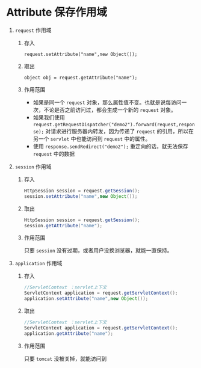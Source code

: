 # Attribute 保存作用域

1. `request` 作用域
    1. 存入
        
        `request.setAttribute("name",new Object());`
        
    2. 取出
        
        `object obj = request.getAttribute("name");`
        
    3. 作用范围
        - 如果是同一个 `request` 对象，那么属性值不变。也就是说每访问一次，不论是否之前访问过，都会生成一个新的 `request` 对象。
        - 如果我们使用 `request.getRequestDispatcher("demo2").forward(request,response);` 对请求进行服务器内转发，因为传递了 `request` 的引用，所以在另一个 `servlet` 中也能访问到 `request` 中的属性。
        - 使用 `response.sendRedirect("demo2");` 重定向的话，就无法保存 `request` 中的数据
2. `session` 作用域
    1. 存入
        
        ```java
        HttpSession session = request.getSession();
        session.setAttribute("name",new Object());
        ```
        
    2. 取出
        
        ```java
        HttpSession session = request.getSession();
        session.getAttribute("name");
        ```
        
    3. 作用范围
        
        只要 `session` 没有过期，或者用户没换浏览器，就能一直保持。
        
3. `application` 作用域
    1. 存入
        
        ```java
        //ServletContext ：servlet上下文
        ServletContext application = request.getServletContext();
        application.setAttribute("name",new Object());
        ```
        
    2. 取出
        
        ```java
        //ServletContext ：servlet上下文
        ServletContext application = request.getServletContext();
        application.getAttribute("name");
        ```
        
    3. 作用范围
        
        只要 `tomcat` 没被关掉，就能访问到